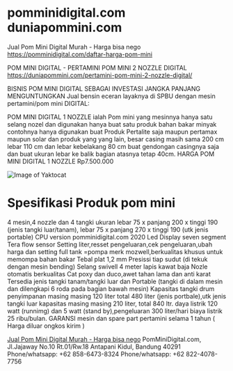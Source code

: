 # pomminidigital.com duniapommini.com
Jual Pom Mini Digital Murah - Harga bisa nego https://pomminidigital.com/daftar-harga-pom-mini

POM MINI DIGITAL - PERTAMINI POM MINI 2 NOZZLE DIGITAL https://duniapommini.com/pertamini-pom-mini-2-nozzle-digital/

BISNIS POM MINI DIGITAL SEBAGAI INVESTASI JANGKA PANJANG MENGUNTUNGKAN
Jual bensin eceran layaknya di SPBU dengan mesin pertamini/pom mini DIGITAL:

POM MINI DIGITAL 1 NOZZLE ialah Pom mini yang mesinnya hanya satu selang nozel dan digunakan hanya buat satu produk bahan bakar minyak contohnya hanya digunakan buat Produk Pertalite saja maupun pertamax maupun solar dan produk yang yang lain, besar casing masih sama 200 cm lebar 110 cm dan lebar kebelakang 80 cm buat gendongan casingnya saja dan buat ukuran lebar ke balik bagian atasnya tetap 40cm. HARGA POM MINI DIGITAL 1 NOZZLE Rp7.500.000

![Image of Yaktocat](https://octodex.github.com/images/yaktocat.png)

# Spesifikasi Produk pom mini 

4 mesin,4 nozzle dan 4 tangki
ukuran lebar 75 x panjang 200 x tinggi 190 (jenis tangki luar/tanam), lebar 75 x panjang 270 x tinggi 190 (utk jenis portable)
CPU version pomminidigital.com 2020
Led Display seven segment
Tera flow sensor
Setting liter,resset pengeluaran,cek pengeluaran,ubah harga dan setting full tank =pompa merk mozwell,berkualitas khusus untuk memompa bahan bakar
Tebal plat 1,2 mm
Presissi tiap sudut (di tekuk dengan mesin bending)
Selang swivell 4 meter lapis kawat baja
Nozle otomatis berkualitas
Cat poxy dan duco,awet tahan lama dan anti karat
Tersedia jenis tangki tanam/tangki luar dan Portable (tangki di dalam mesin dan dilengkapi 6 roda pada bagian bawah mesin)
Kapasitas tangki drum penyimpanan masing masing 120 liter total 480 liter (jenis portbale),utk jenis tangki luar kapasitas masing masing 210 liter, total 840 ltr.
daya listrik 120 watt (runnimg) dan 5 watt (stand by),pengeluaran 300 liter/hari biaya listrik 25 ribu/bulan.
GARANSI mesin dan spare part pertamini selama 1 tahun ( Harga diluar ongkos kirim )

[Jual Pom Mini Digital Murah - Harga bisa nego](https://pomminidigital.com/daftar-harga-pom-mini)
PomMiniDigital.com, Jl.Jajaway No.10 Rt.01/Rw.18 Antapani Kidul, Bandung 40291
Phone/whatsapp: +62 858-6473-8324
Phone/whatsapp: +62 822-4078-7756
